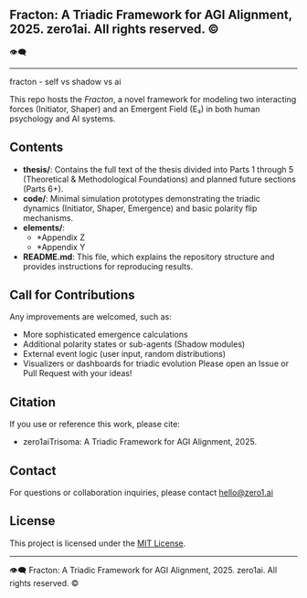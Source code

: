 ## **Fracton: A Triadic Framework for AGI Alignment, 2025.** zero1ai. All rights reserved. © 
👁️‍🗨️ 

---

fracton - self vs shadow vs ai



This repo hosts the *Fracton*, a novel framework for modeling
two interacting forces (Initiator, Shaper) and an Emergent Field (E₃)
in both human psychology and AI systems. 


## Contents

- **thesis/**: Contains the full text of the thesis divided into Parts 1 through 5 (Theoretical & Methodological Foundations) and planned future sections (Parts 6+).
- **code/**: Minimal simulation prototypes demonstrating the triadic dynamics (Initiator, Shaper, Emergence) and basic polarity flip mechanisms.
- **elements/**:  
  - *Appendix Z
  - *Appendix Y
- **README.md**:  This file, which explains the repository structure and provides instructions for reproducing results.


## Call for Contributions

Any improvements are welcomed, such as:
- More sophisticated emergence calculations
- Additional polarity states or sub-agents (Shadow modules)
- External event logic (user input, random distributions)
- Visualizers or dashboards for triadic evolution
Please open an Issue or Pull Request with your ideas!


## Citation
If you use or reference this work, please cite:
- zero1aiTrisoma: A Triadic Framework for AGI Alignment, 2025.


## Contact
For questions or collaboration inquiries, please contact hello@zero1.ai


## License
This project is licensed under the [MIT License](./LICENSE).


---
👁️‍🗨️
Fracton: A Triadic Framework for AGI Alignment, 2025. zero1ai. All rights reserved. © 
